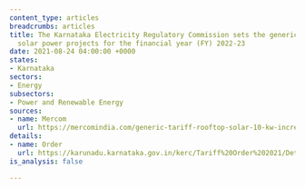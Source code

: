 ```yaml
---
content_type: articles
breadcrumbs: articles
title: The Karnataka Electricity Regulatory Commission sets the generic tariff for
  solar power projects for the financial year (FY) 2022-23
date: 2021-08-24 04:00:00 +0000
states:
- Karnataka
sectors:
- Energy
subsectors:
- Power and Renewable Energy
sources:
- name: Mercom
  url: https://mercomindia.com/generic-tariff-rooftop-solar-10-kw-increased-₹4-02-kwh-karnataka/
details:
- name: Order
  url: https://karunadu.karnataka.gov.in/kerc/Tariff%20Order%202021/Determination%20of%20Tariff%20in%20respect%20of%20Solar%20Power%20Projects%20including%20SRTPV%20for%20FY%2022%20to%20FY23.pdf
is_analysis: false

---
```

